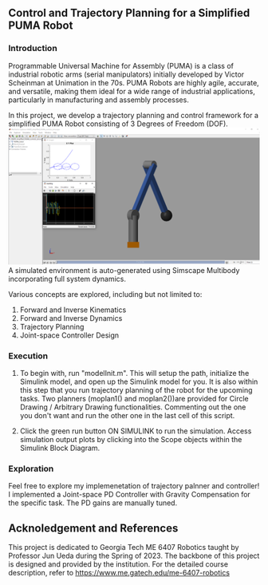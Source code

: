 ## Control and Trajectory Planning for a Simplified PUMA Robot
### Introduction
Programmable Universal Machine for Assembly (PUMA) is a class of industrial robotic arms (serial manipulators) initially developed by Victor Scheinman at Unimation in the 70s. PUMA Robots are highly agile, accurate, and versatile, making them ideal for a wide range of industrial applications, particularly in manufacturing and assembly processes.

In this project, we develop a trajectory planning and control framework for a simplified PUMA Robot consisting of 3 Degrees of Freedom (DOF). 
![](https://github.com/RongmingGuo/PUMA-motionPlannning-and-control/blob/main/image/panel.PNG)
A simulated environment is auto-generated using Simscape Multibody incorporating full system dynamics.

Various concepts are explored, including but not limited to:
1. Forward and Inverse Kinematics
2. Forward and Inverse Dynamics
3. Trajectory Planning
4. Joint-space Controller Design

### Execution
1. To begin with, run "modelInit.m". This will setup the path, initialize the Simulink model, and open up the Simulink model for you. It is also within this step that you run trajectory planning of the robot for the upcoming tasks. Two planners (moplan1() and moplan2())are provided for Circle Drawing / Arbitrary Drawing functionalities. Commenting out the one you don't want and run the other one in the last cell of this script.

2. Click the green run button ON SIMULINK to run the simulation. Access simulation output plots by clicking into the Scope objects within the Simulink Block Diagram.

### Exploration
Feel free to explore my implemenetation of trajectory palnner and controller! I implemented a Joint-space PD Controller with Gravity Compensation for the specific task. The PD gains are manually tuned.

## Acknoledgement and References
This project is dedicated to Georgia Tech ME 6407 Robotics taught by Professor Jun Ueda during the Spring of 2023. The backbone of this project is designed and provided by the institution. For the detailed course description, refer to https://www.me.gatech.edu/me-6407-robotics